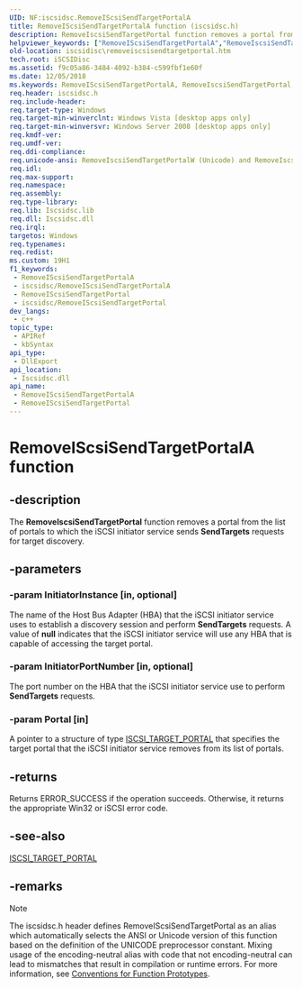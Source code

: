 ```yaml
---
UID: NF:iscsidsc.RemoveIScsiSendTargetPortalA
title: RemoveIScsiSendTargetPortalA function (iscsidsc.h)
description: RemoveIscsiSendTargetPortal function removes a portal from the list of portals to which the iSCSI initiator service sends SendTargets requests for target discovery.
helpviewer_keywords: ["RemoveIScsiSendTargetPortalA","RemoveIscsiSendTargetPortal","RemoveIscsiSendTargetPortal function [iSCSI Discovery Library API]","RemoveIscsiSendTargetPortalA","RemoveIscsiSendTargetPortalW","iscsidisc.removeiscsisendtargetportal","iscsidsc/RemoveIscsiSendTargetPortal","iscsidsc/RemoveIscsiSendTargetPortalA","iscsidsc/RemoveIscsiSendTargetPortalW"]
old-location: iscsidisc\removeiscsisendtargetportal.htm
tech.root: iSCSIDisc
ms.assetid: f9c05a86-3484-4092-b384-c599fbf1e60f
ms.date: 12/05/2018
ms.keywords: RemoveIScsiSendTargetPortalA, RemoveIscsiSendTargetPortal, RemoveIscsiSendTargetPortal function [iSCSI Discovery Library API], RemoveIscsiSendTargetPortalA, RemoveIscsiSendTargetPortalW, iscsidisc.removeiscsisendtargetportal, iscsidsc/RemoveIscsiSendTargetPortal, iscsidsc/RemoveIscsiSendTargetPortalA, iscsidsc/RemoveIscsiSendTargetPortalW
req.header: iscsidsc.h
req.include-header: 
req.target-type: Windows
req.target-min-winverclnt: Windows Vista [desktop apps only]
req.target-min-winversvr: Windows Server 2008 [desktop apps only]
req.kmdf-ver: 
req.umdf-ver: 
req.ddi-compliance: 
req.unicode-ansi: RemoveIscsiSendTargetPortalW (Unicode) and RemoveIscsiSendTargetPortalA (ANSI)
req.idl: 
req.max-support: 
req.namespace: 
req.assembly: 
req.type-library: 
req.lib: Iscsidsc.lib
req.dll: Iscsidsc.dll
req.irql: 
targetos: Windows
req.typenames: 
req.redist: 
ms.custom: 19H1
f1_keywords:
 - RemoveIScsiSendTargetPortalA
 - iscsidsc/RemoveIScsiSendTargetPortalA
 - RemoveIScsiSendTargetPortal
 - iscsidsc/RemoveIScsiSendTargetPortal
dev_langs:
 - c++
topic_type:
 - APIRef
 - kbSyntax
api_type:
 - DllExport
api_location:
 - Iscsidsc.dll
api_name:
 - RemoveIScsiSendTargetPortalA
 - RemoveIScsiSendTargetPortal
---
```


# RemoveIScsiSendTargetPortalA function


## -description

The <b>RemoveIscsiSendTargetPortal</b> function removes a portal from the list of portals to which the iSCSI initiator service sends <b>SendTargets</b> requests for target discovery.

## -parameters

### -param InitiatorInstance [in, optional]

The name of the Host Bus Adapter (HBA) that the iSCSI initiator service uses to establish a discovery session and perform <b>SendTargets</b> requests. A value of <b>null</b> indicates that the iSCSI initiator service will use any HBA that is capable of accessing the target portal.

### -param InitiatorPortNumber [in, optional]

The port number on the HBA that the iSCSI initiator service use to perform <b>SendTargets</b> requests.

### -param Portal [in]

A pointer to a structure of type <a href="/previous-versions/windows/desktop/api/iscsidsc/ns-iscsidsc-iscsi_target_portala">ISCSI_TARGET_PORTAL</a> that specifies the target portal that the iSCSI initiator service removes from its list of portals.

## -returns

Returns ERROR_SUCCESS if the operation succeeds. Otherwise, it returns the appropriate Win32 or iSCSI error code.

## -see-also

<a href="/previous-versions/windows/desktop/api/iscsidsc/ns-iscsidsc-iscsi_target_portala">ISCSI_TARGET_PORTAL</a>

## -remarks

> [!NOTE]
> The iscsidsc.h header defines RemoveIScsiSendTargetPortal as an alias which automatically selects the ANSI or Unicode version of this function based on the definition of the UNICODE preprocessor constant. Mixing usage of the encoding-neutral alias with code that not encoding-neutral can lead to mismatches that result in compilation or runtime errors. For more information, see [Conventions for Function Prototypes](/windows/win32/intl/conventions-for-function-prototypes).

